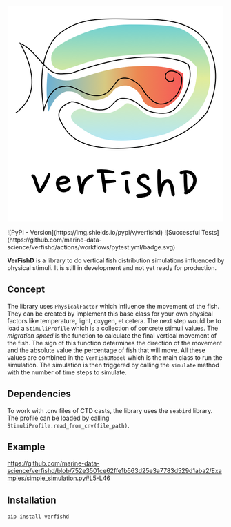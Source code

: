 <p align="center">
  <img src="images/logo/square_logo.png" alt="Logo of VerFishD">
</p>
![PyPI - Version](https://img.shields.io/pypi/v/verfishd)
![Successful Tests](https://github.com/marine-data-science/verfishd/actions/workflows/pytest.yml/badge.svg)


**VerFishD** is a library to do vertical fish distribution simulations influenced by physical stimuli.
It is still in development and not yet ready for production.

## Concept
The library uses `PhysicalFactor` which influence the movement of the fish.
They can be created by implement this base class for your own physical factors like temperature, light, oxygen, et cetera.
The next step would be to load a `StimuliProfile` which is a collection of concrete stimuli values.
The *migration speed* is the function to calculate the final vertical movement of the fish.
The sign of this function determines the direction of the movement and the absolute value the percentage of fish that will move.
All these values are combined in the `VerFishDModel` which is the main class to run the simulation.
The simulation is then triggered by calling the `simulate` method with the number of time steps to simulate.

## Dependencies
To work with .cnv files of CTD casts, the library uses the `seabird` library.
The profile can be loaded by calling `StimuliProfile.read_from_cnv(file_path)`.

## Example

https://github.com/marine-data-science/verfishd/blob/752e3501ce62ffe1b563d25e3a7783d529d1aba2/Examples/simple_simulation.py#L5-L46

## Installation

```bash
pip install verfishd
```
